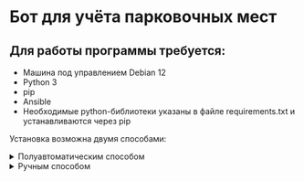# Бот для учёта парковочных мест

## Для работы программы требуется:
- Машина под управлением Debian 12
- Python 3
- pip
- Ansible
- Необходимые python-библиотеки указаны в файле requirements.txt и устанавливаются через pip

Установка возможна двумя способами:
<details>
  <summary>Полуавтоматическим способом</summary>

0. На данном этапе подразумевается, что у Вас выполнены все требования и Вы находитесь в домашней директории пользователя (не root);

1. Установить пакет ansible:
```bash
sudo apt update
sudo apt install ansible
```

2. Скачать плейбук для ansible:
```commandline
wget <вставить ссылку>
```

3. Запустить плейбук:
```commandline
ansible-playbook playbook_for_local_installation.yml
```
Во время запуска плейбука появится приглашение к вводу токена от телеграм-бота. Необходимо ввести его и нажать *Enter*.



</details>

<details>
  <summary>Ручным способом</summary>

0. На данном этапе подразумевается, что у Вас выполнены все требования и Вы находитесь в домашней директории пользователя (не root);


1. Создать виртуальную среду:
    
```bash
python3 -m venv env    
```

2. Склонировать репозиторий:
```bash
git clone https://github.com/KrivoSoft/Anna.git
```

3. Активировать виртуальное окружение:
```bash
source env/bin/activate
```

4. Установить необходимые библиотеки: 
```bash
cd Anna
pip install -r requirements.txt 
```

5. Создайте конфигурационный файл settings.yml:
```bash
cp example_settings.yml settings.yml
``` 

6. Запишите в конфигурационный файл актуальный токен бота;

7. Запустите бота в фоновом режиме:
```bash
nohup python3 run.py
```
  
</details>


